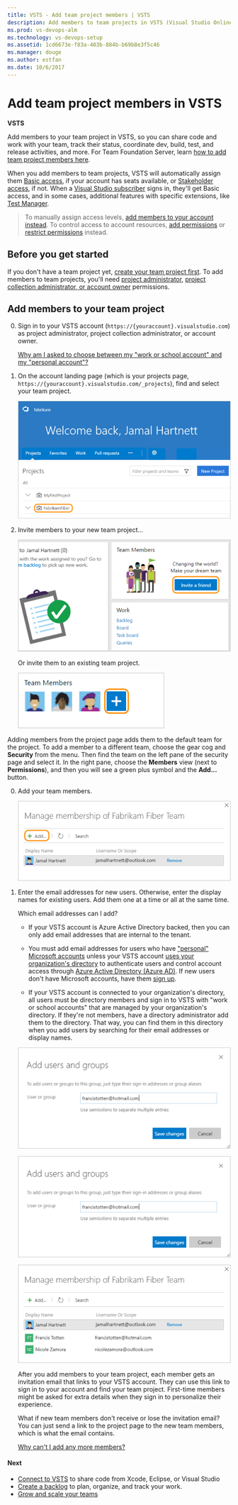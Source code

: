 ```yaml
---
title: VSTS - Add team project members | VSTS
description: Add members to team projects in VSTS (Visual Studio Online, VSTS, VSO)
ms.prod: vs-devops-alm
ms.technology: vs-devops-setup
ms.assetid: 1cd6673e-f83a-403b-884b-b69b8e3f5c46
ms.manager: douge
ms.author: estfan
ms.date: 10/6/2017
---
```


#	Add team project members in VSTS

**VSTS**

Add members to your team project in VSTS, 
so you can share code and work with your team, track their status, 
coordinate dev, build, test, and release activities, and more. 
For Team Foundation Server, learn [how to add team project members here](../security/add-users-team-project.md).

When you add members to team projects, 
VSTS will automatically assign them 
[Basic access](https://www.visualstudio.com/team-services/compare-features/), 
if your account has seats available, 
or [Stakeholder access](https://www.visualstudio.com/team-services/compare-features/), 
if not. When a [Visual Studio subscriber](https://www.visualstudio.com/products/subscriber-benefits-vs) 
signs in, they'll get Basic access, and in some cases, additional features with specific extensions, 
like [Test Manager](https://marketplace.visualstudio.com/items?itemName=ms.vss-testmanager-web). 

> To manually assign access levels, 
> [add members to your account instead](add-account-users-assign-access-levels.md). 
> To control access to account resources, 
> [add permissions](../security/add-users-team-project.md) or [restrict permissions](restrict-access-tfs.md) instead.

## Before you get started

If you don't have a team project yet, 
[create your team project first](../user-guide/connect-team-projects.md).
To add members to team projects, you'll need 
[project administrator](../security/set-project-collection-level-permissions.md), 
[project collection administrator, or account owner](faq-add-team-members.md#find-pca-owner) permissions.

## Add members to your team project

0.	Sign in to your VSTS account 
(```https://{youraccount}.visualstudio.com```) 
as project administrator, project collection administrator, or account owner.

	[Why am I asked to choose between my "work or school account" and my "personal account"?](faq-add-team-members.md#ChooseOrgAcctMSAcct)

0.	On the account landing page (which is your projects page, ```https://{youraccount}.visualstudio.com/_projects```), 
find and select your team project.

	![On your Projects page, select your team project](_img/add-team-members/select-team-project-updated-ui.png)

0.	Invite members to your new team project...

    ![On your team project home page, click Invite a friend](_img/add-team-members/invite-team.png)

	Or invite them to an existing team project.

	![On your team project page, click Manage team members](_img/add-team-members/invite-team-existing.png)
	
  Adding members from the project page adds them to the default team for the project.  To add a member to a different team, choose 
  the gear cog and **Security** from the menu.  Then find the team on the left pane of the security page and select it.  In 
  the right pane, choose the **Members** view (next to **Permissions**), and then you will see a green plus symbol and 
  the **Add...** button.


0.	Add your team members.
	 
	![Click Add](_img/add-team-members/add-user.png)
	
0.	Enter the email addresses for new users. 
Otherwise, enter the display names for existing users. 
Add them one at a time or all at the same time.

	Which email addresses can I add?
	 * If your VSTS account is Azure Active Directory backed, then you can only add email addresses that are
	 internal to the tenant.
	
	 * You must add email addresses for users who have ["personal" Microsoft accounts](https://www.microsoft.com/account) 
	unless your VSTS account [uses your organization's directory](faq-add-team-members.md#ConnectedDirectory) 
	to authenticate users and control account access through 
	[Azure Active Directory (Azure AD)](https://azure.microsoft.com/en-us/documentation/articles/active-directory-whatis/). 
	If new users don't have Microsoft accounts, have them [sign up](https://signup.live.com/).

 	 * If your VSTS account is connected to your organization's directory, 
	all users must be directory members and sign in to VSTS with "work or school accounts" that are managed by 
	your organization's directory. 	If they're not members, have a directory administrator add them to the directory. 
	That way, you can find them in this directory when you add users by searching for their email addresses or display names.

	![Add members' sign-in addresses or display names](_img/add-team-members/add-user2.png)

	![Add members' sign-in addresses or display names](_img/add-team-members/add-user2.png)

	![Members are now added to your team project](_img/add-team-members/team-project-members.png) 	

	After you add members to your team project, 
	each member gets an invitation email that 
	links to your VSTS account. 
	They can use this link to sign in to your account 
	and find your team project.
	First-time members might be asked for extra details 
	when they sign in to personalize their experience.

	What if new team members don't receive or lose the invitation email?  You can just send a link to the project page to
	the new team members, which is what the email contains.

	[Why can't I add any more members?](faq-add-team-members.md#cant-add-users)

####	Next

*	[Connect to VSTS](../user-guide/connect-team-projects.md) to share code from Xcode, Eclipse, or Visual Studio
*	[Create a backlog](../work/backlogs/create-your-backlog.md) to plan, organize, and track your work.
*	[Grow and scale your teams](../work/scale/multiple-teams.md)
